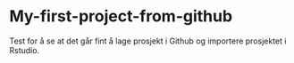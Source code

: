# My-first-project-from-github
Test for å se at det går fint å lage prosjekt i Github og importere prosjektet i Rstudio. 
